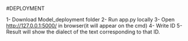 #DEPLOYMENT

1- Download Model_deployment folder
2- Run app.py locally
3- Open http://127.0.0.1:5000/ in browser(it will appear on the cmd)
4- Write ID
5- Result will show the dialect of the text corresponding to that ID.